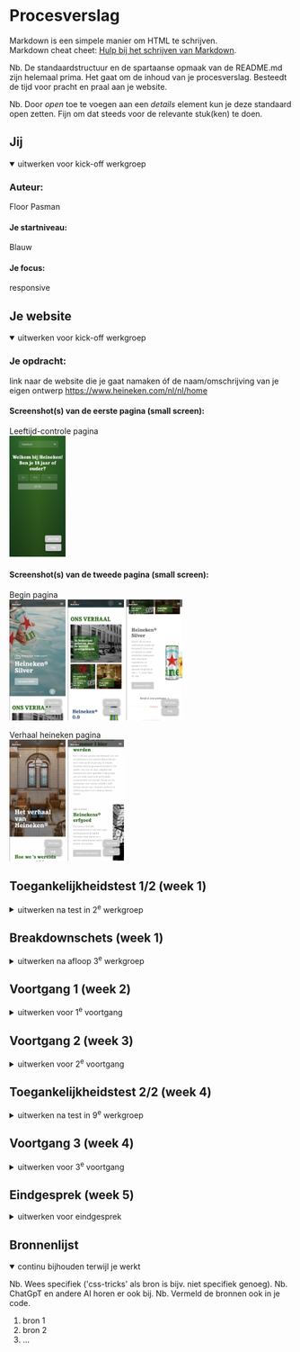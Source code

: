 # Procesverslag
Markdown is een simpele manier om HTML te schrijven.  
Markdown cheat cheet: [Hulp bij het schrijven van Markdown](https://github.com/adam-p/markdown-here/wiki/Markdown-Cheatsheet).

Nb. De standaardstructuur en de spartaanse opmaak van de README.md zijn helemaal prima. Het gaat om de inhoud van je procesverslag. Besteedt de tijd voor pracht en praal aan je website.

Nb. Door *open* toe te voegen aan een *details* element kun je deze standaard open zetten. Fijn om dat steeds voor de relevante stuk(ken) te doen.





## Jij

<details open>
  <summary>uitwerken voor kick-off werkgroep</summary>

  ### Auteur:
  Floor Pasman

  #### Je startniveau:
  Blauw

  #### Je focus:
  responsive
 
</details>





## Je website

<details open>
  <summary>uitwerken voor kick-off werkgroep</summary>

  ### Je opdracht:
  link naar de website die je gaat namaken óf de naam/omschrijving van je eigen ontwerp
  https://www.heineken.com/nl/nl/home
  
  #### Screenshot(s) van de eerste pagina (small screen): 
  Leeftijd-controle pagina  
  <img src="readme-images/inlogscherm.png" width="100px" alt="Ouder dan 18?">

  #### Screenshot(s) van de tweede pagina (small screen):
  
  Begin pagina  
  <img src="readme-images/beginscherm-heineken.png" width="100px" alt="Het eerste startscherm">
  <img src="readme-images/beginscherm2-heineken.png" width="100px" alt="Het tweede startscherm">
  <img src="readme-images/beginscherm3-heineken.png" width="100px" alt="Het derde startscherm">
</details>

  Verhaal heineken pagina  
  <img src="readme-images/verhaalheineken1.png" width="100px" alt="Het eerste startscherm">
  <img src="readme-images/verhaalheineken2.png" width="100px" alt="Het tweede startscherm">

## Toegankelijkheidstest 1/2 (week 1)

<details>
  <summary>uitwerken na test in 2<sup>e</sup> werkgroep</summary>

  ### Bevindingen
  Lijst met je bevindingen die in de test naar voren kwamen:
  
  1. Ze gebruiken nog spreekwoorden in de site.
  2. De videos/slides staan op autoplay.
  3. 'dark and light modus' zijn niet te gebruiken op de site.
  4. Er zijn 0 errors en 5 warnings te vinden.

(linker kant = originele site,
  rechter kant = mijn site)

  <img src="readme-images/testuitslag1.png" width="375px" alt="test uitslagen van toegankelijkheid">
  <img src="readme-images/testuitslag2.png" width="375px" alt="test uitslagen van toegankelijkheid">
  <img src="readme-images/testuitslag3.png" width="375px" alt="test uitslagen van toegankelijkheid">
  <img src="readme-images/testuitslag4.png" width="375px" alt="test uitslagen van toegankelijkheid">
  <img src="readme-images/testuitslag5.png" width="375px" alt="test uitslagen van toegankelijkheid">

</details>



## Breakdownschets (week 1)

<details>
  <summary>uitwerken na afloop 3<sup>e</sup> werkgroep</summary>

  ### Pagina 1: 
  <img src="readme-images/beginscherm-breakdown.png" width="375px" alt="breakdown van het beginscherm met annotaties">

  ### Pagina 2: 
  <img src="readme-images/scherm-breakdown.png" width="375px" alt="breakdown van het beginscherm met annotaties">

</details>





## Voortgang 1 (week 2)

<details>
  <summary>uitwerken voor 1<sup>e</sup> voortgang</summary>

  ### Stand van zaken
  hier dit ging goed & dit was lastig (neem ook screenshots op van delen van je website en code)


  ### Agenda voor meeting
  samen met je groepje opstellen

  | student 1      | student 2          | student 3    | student 4        |
  | ---            | ---                | ---          | ---              |
  | dit bespreken  | en dit             | en ik dit    | en dan ik dat    |
  | en dat ook nog | dit als er tijd is | nog een punt | dit wil ik zeker |
  | ...            | ...                | ...          | ...              |


  ### Verslag van meeting
  hier na afloop snel de uitkomsten van de meeting vastleggen

  - punt 1
  - punt 2
  - nog een punt
  - ...

</details>





## Voortgang 2 (week 3)

<details>
  <summary>uitwerken voor 2<sup>e</sup> voortgang</summary>

  ### Stand van zaken
  hier dit ging goed & dit was lastig (neem ook screenshots op van delen van je website en code)


  ### Agenda voor meeting
  samen met je groepje opstellen

  | student 1      | student 2          | student 3    | student 4        |
  | ---            | ---                | ---          | ---              |
  | dit bespreken  | en dit             | en ik dit    | en dan ik dat    |
  | en dat ook nog | dit als er tijd is | nog een punt | dit wil ik zeker |
  | ...            | ...                | ...          | ...              |


  ### Verslag van meeting
  hier na afloop snel de uitkomsten van de meeting vastleggen

  - punt 1
  - punt 2
  - nog een punt
- ...

</details>





## Toegankelijkheidstest 2/2 (week 4)

<details>
  <summary>uitwerken na test in 9<sup>e</sup> werkgroep</summary>

  ### Bevindingen
  Lijst met je bevindingen die in de test naar voren kwamen (geef ook aan wat er verbeterd is):

  - Ik moet nog sommige buttons naar a'tjes veranderen
  - Mijn H4 staat boven mijn H3 waardoor de screenreader eerst H4 leest.
  - De autoplay heb ik verwijderd voor usability

  (linker kant = originele site,
  rechter kant = mijn site)

  <img src="readme-images/testuitslag1.png" width="375px" alt="test uitslagen van toegankelijkheid">
  <img src="readme-images/testuitslag2.png" width="375px" alt="test uitslagen van toegankelijkheid">
  <img src="readme-images/testuitslag3.png" width="375px" alt="test uitslagen van toegankelijkheid">
  <img src="readme-images/testuitslag4.png" width="375px" alt="test uitslagen van toegankelijkheid">
  <img src="readme-images/testuitslag5.png" width="375px" alt="test uitslagen van toegankelijkheid">

</details>





## Voortgang 3 (week 4)

<details>
  <summary>uitwerken voor 3<sup>e</sup> voortgang</summary>

  ### Stand van zaken
  hier dit ging goed & dit was lastig (neem ook screenshots op van delen van je website en code)


  ### Agenda voor meeting
  samen met je groepje opstellen

  | student 1      | student 2          | student 3    | student 4        |
  | ---            | ---                | ---          | ---              |
  | dit bespreken  | en dit             | en ik dit    | en dan ik dat    |
  | en dat ook nog | dit als er tijd is | nog een punt | dit wil ik zeker |
  | ...            | ...                | ...          | ...              |


  ### Verslag van meeting
  hier na afloop snel de uitkomsten van de meeting vastleggen

  - punt 1
  - punt 2
  - nog een punt
  - ...

</details>





## Eindgesprek (week 5)

<details>
  <summary>uitwerken voor eindgesprek</summary>

  ### Je uitkomst - karakteristiek screenshots:
  <img src="readme-images/dummy-plaatje.jpg" width="375px" alt="uitomst opdracht 1">


  ### Dit ging goed/Heb ik geleerd: 
  Korte omschrijving met plaatjes

  <img src="readme-images/grid.png" width="375px" alt="Een grid met 3 plaatjes die responsive is.">
  <img src="readme-images/grid2.png" width="375px" alt="Een grid met 3 plaatjes die responsive is.">


  ### Dit was lastig/Is niet gelukt:
  Korte omschrijving met plaatjes

  <img src="readme-images/dummy-plaatje.jpg" width="375px" alt="bummer">
</details>





## Bronnenlijst

<details open>
  <summary>continu bijhouden terwijl je werkt</summary>

  Nb. Wees specifiek ('css-tricks' als bron is bijv. niet specifiek genoeg). 
  Nb. ChatGpT en andere AI horen er ook bij.
  Nb. Vermeld de bronnen ook in je code.

  1. bron 1
  2. bron 2
  3. ...

</details>
